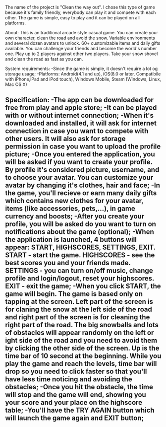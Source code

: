 The name of the project is "Clean the way out". I chose this type of game because it's family friendly, everybody can play it and compete with each other. The game is simple, easy to play and it can be played on all platforms.

About:
  This is an traditional arcade style casual game. You can create your own character, clean the road and avoid the snow. Variable environments and several dozen avatars to unlock. 60+ customizable items and daily gifts available. You can challenge your friends and become the world's number one. Play up to 2 players against other two players. Take your snow shovel and clean the road as fast as you can.

System requirements:
  -Since the game is simple, it doesn't require a lot og storage usage;
  -Platforms: Android(4.1 and up), iOS(8.0 or later. Compatibile with iPhone,iPad and iPod touch), Windows Mobile, Steam (Windows, Linux, Mac OS X)

Specification:
   -The app can be downloaded for free from play and apple store;
   -It can be played with or without internet connection;
   -When it's downloaded and installed, it will ask for internet connection in case you want to compete with other users. It will also ask for storage permission in case you want to upload the profile picture;
   -Once you entered the application, you will be asked if you want to create your profile. By profile it's considered picture, username, and to choose your avatar. You can customize your avatar by changing it's clothes, hair and face;
   -In the game, you'll recieve or earn many daily gifts which contains new clothes for your avatar, items (like accessories, pets,...), in game currency and boosts;
   -After you create your profile, you will be asked do you want to turn on notifications about the game (optional);
   -When the application is launched, 4 buttons will appear: START, HIGHSCORES, SETTINGS, EXIT. START - start the game. HIGHSCORES - see the best scores you and your friends made. SETTINGS - you can turn on/off music, change profile and login/logout, reset your highscores. EXIT - exit the game;
   -When you click START, the game will begin. The game is based only on tapping at the screen. Left part of the screen is for claning the snow at the left side of the road and right part of the screen is for cleaning the right part of the road. The big snowballs and lots of obstacles will appear randomly on the left or ight side of the road and you need to avoid them by clicking the other side of the screen. Up is the time bar of 10 second at the beginning. While you play the game and reach the levels, time bar will drop so you need to click faster so that you'll have less time noticing and avoiding the obstacles;
   -Once you hit the obstacle, the time will stop and the game will end, showing you your score and your place on the highscore table;
   -You'll have the TRY AGAIN button which will launch the game again and EXIT button;
   -
